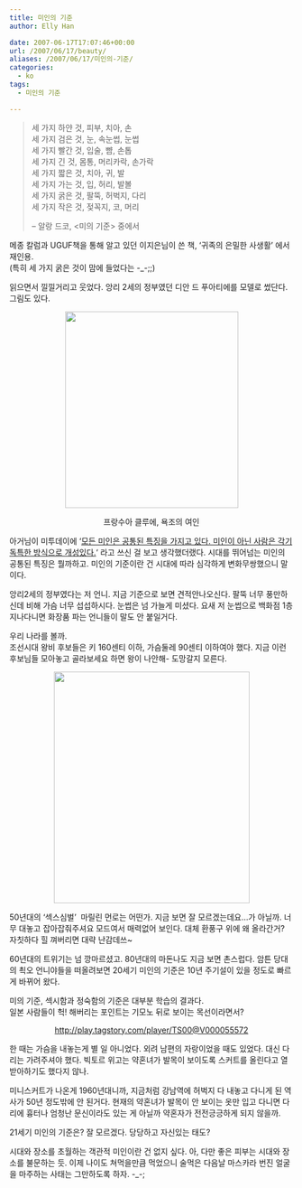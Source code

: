 ```yaml
---
title: 미인의 기준
author: Elly Han

date: 2007-06-17T17:07:46+00:00
url: /2007/06/17/beauty/
aliases: /2007/06/17/미인의-기준/
categories:
  - ko
tags:
  - 미인의 기준

---
```

> 세 가지 하얀 것, 피부, 치아, 손  
> 세 가지 검은 것, 눈, 속눈썹, 눈썹  
> 세 가지 빨간 것, 입술, 뺨, 손톱  
> 세 가지 긴 것, 몸통, 머리카락, 손가락  
> 세 가지 짧은 것, 치아, 귀, 발  
> 세 가지 가는 것, 입, 허리, 발볼  
> 세 가지 굵은 것, 팔뚝, 허벅지, 다리  
> 세 가지 작은 것, 젖꼭지, 코, 머리
> 
> &#8211; 알랑 드코, <미의 기준> 중에서</BLOCKQUOTE>  
> 
> 
>  
> 메종 칼럼과 UGUF책을 통해 알고 있던 이지은님이 쓴 책, &#8216;귀족의 은밀한 사생활&#8217; 에서 재인용.  
> (특히 세 가지 굵은 것이 맘에 들었다는 -_-;;)
> 
> 읽으면서 낄낄거리고 웃었다. 앙리 2세의 정부였던 디안 드 푸아티에를 모델로 썼단다.  
> 그림도 있다.  
> 
> 
>  
> 
> 
> <P align="center">
>   <img src="https://i1.wp.com/ellyhan.cafe24.com/wp-content/uploads/2007/06/1226592268.jpg?resize=307%2C348" width="307" height="348" data-recalc-dims="1" /><br />
> </P>
> 
>  
> 
> 
> <DIV style="text-align:center;">
>   프랑수아 클루에, 욕조의 여인
> </DIV>
> 
>  
> 
> 
> 
> 
> 아거님이 미투데이에 &#8216;[모든 미인은 공통된 특징을 가지고 있다. 미인이 아닌 사람은 각기 독특한 방식으로 개성있다.][1]&#8216; 라고 쓰신 걸 보고 생각했더랬다. 시대를 뛰어넘는 미인의 공통된 특징은 뭘까하고. 미인의 기준이란 건 시대에 따라 심각하게 변화무쌍했으니 말이다.
> 
> 앙리2세의 정부였다는 저 언니. 지금 기준으로 보면 견적안나오신다. 팔뚝 너무 풍만하신데 비해 가슴 너무 섭섭하시다. 눈썹은 넘 가늘게 미셨다. 요새 저 눈썹으로 백화점 1층 지나다니면 화장품 파는 언니들이 말도 안 붙일거다.
> 
> 우리 나라를 볼까.  
> 조선시대 왕비 후보들은 키 160센티 이하, 가슴둘레 90센티 이하여야 했다. 지금 이런 후보님들 모아놓고 골라보세요 하면 왕이 나안해- 도망갈지 모른다.
> 
> 
> 
>  
> 
> 
> <P align="center">
>   <img src="https://i0.wp.com/ellysalley.com/wp-content/uploads/2007/06/1030967003.jpg?resize=347%2C410" width="347" height="410" data-recalc-dims="1" />
> </P>
> 
>  
> 
> 
>  
> 50년대의 &#8216;섹스심벌&#8217;&nbsp; 마릴린 먼로는 어떤가. 지금 보면 잘 모르겠는데요&#8230;가 아닐까. 너무 대놓고 잡아잡줘주셔요 모드여서 매력없어 보인다. 대체 환풍구 위에 왜 올라간거? 자칫하다 힐 껴버리면 대략 난감데쓰~
> 
> 60년대의 트위기는 넘 깡마르셨고. 80년대의 마돈나도 지금 보면 촌스럽다. 암튼 당대의 쵝오 언니야들을 떠올려보면 20세기 미인의 기준은 10년 주기설이 있을 정도로 빠르게 바뀌어 왔다.
> 
> 미의 기준, 섹시함과 정숙함의 기준은 대부분 학습의 결과다.  
> 일본 사람들이 헉! 해버리는 포인트는 기모노 뒤로 보이는 목선이라면서?  
> 
> 
>  
> 
> 
> <P align="center">
>   <a href="http://play.tagstory.com/player/TS00@V000055572">http://play.tagstory.com/player/TS00@V000055572</a>
> </P>
> 
>  
> 
> 
> 한 때는 가슴을 내놓는게 별 일 아니었다. 외려 남편의 자랑이었을 때도 있었다. 대신 다리는 가려주셔야 했다. 빅토르 위고는 약혼녀가 발목이 보이도록 스커트를 올린다고 열받아하기도 했다지 않나.
> 
> 미니스커트가 나온게 1960년대니까, 지금처럼 강남역에 허벅지 다 내놓고 다니게 된 역사가 50년 정도밖에 안 된거다. 현재의 약혼녀가 발목이 안 보이는 옷만 입고 다니면 다리에 흉터나 엄청난 문신이라도 있는 게 아닐까 약혼자가 전전긍긍하게 되지 않을까. 
> 
> 21세기 미인의 기준은? 잘 모르겠다. 당당하고 자신있는 태도?
> 
> 시대와 장소를 초월하는 객관적 미인이란 건 없지 싶다. 아, 다만 좋은 피부는 시대와 장소를 불문하는 듯. 이제 나이도 쳐먹을만큼 먹었으니 술먹은 다음날 마스카라 번진 얼굴을 마주하는 사태는 그만하도록 하자. -_-;

 [1]: http://me2day.net/gatorlog/2007/06/16#19:29:36http://me2day.net/gatorlog/2007/06/16#19:29:36